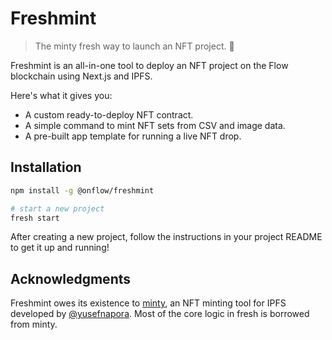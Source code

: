 # Freshmint

> The minty fresh way to launch an NFT project. :leaves: 

Freshmint is an all-in-one tool to deploy an NFT project on the Flow blockchain using Next.js and IPFS.

Here's what it gives you:

- A custom ready-to-deploy NFT contract.
- A simple command to mint NFT sets from CSV and image data.
- A pre-built app template for running a live NFT drop.

## Installation

```sh
npm install -g @onflow/freshmint

# start a new project
fresh start
```

After creating a new project, 
follow the instructions in your project README to get it up and running!

## Acknowledgments

Freshmint owes its existence to [minty](https://github.com/yusefnapora/minty),
an NFT minting tool for IPFS developed by [@yusefnapora](https://github.com/yusefnapora). 
Most of the core logic in fresh is borrowed from minty.

